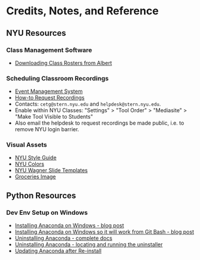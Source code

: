 # Credits, Notes, and Reference

## NYU Resources

### Class Management Software

  + [Downloading Class Rosters from Albert](https://sis.portal.nyu.edu/psp/ihprod/EMPLOYEE/EMPL/h/?tab=IS_FSA_TAB)

### Scheduling Classroom Recordings

  + [Event Management System](https://virtualems.stern.nyu.edu/)
  + [How-to Request Recordings](http://www.nyu.edu/servicelink/KB0013493)
  + Contacts: `cetg@stern.nyu.edu` and `helpdesk@stern.nyu.edu`.
  + Enable within NYU Classes: "Settings" > "Tool Order" > "Mediasite" > "Make Tool Visible to Students"
  + Also email the helpdesk to request recordings be made public, i.e. to remove NYU login barrier.

### Visual Assets

  + [NYU Style Guide](https://www.nyu.edu/employees/resources-and-services/media-and-communications/styleguide/downloads.html)
  + [NYU Colors](https://www.nyu.edu/content/dam/nyu/advertisePublications/documents/standards/ReadyMadeColorPalettes_121214.pdf)
  + [NYU Wagner Slide Templates](https://wagner.nyu.edu/portal/faculty-staff/restricted/OEA/templates)
  + [Groceries Image](https://www.shareicon.net/goods-grocery-food-groceries-shopping-store-supermarket-759867)

## Python Resources

### Dev Env Setup on Windows

  + [Installing Anaconda on Windows - blog post](https://www.datacamp.com/community/tutorials/installing-anaconda-windows)
  + [Installing Anaconda on Windows so it will work from Git Bash - blog post](https://www.earthdatascience.org/workshops/setup-earth-analytics-python/setup-git-bash-anaconda/)
  + [Uninstalling Anaconda - complete docs](https://docs.anaconda.com/anaconda/install/uninstall/)
  + [Uninstalling Anaconda - locating and running the uninstaller](https://stackoverflow.com/a/39490516/670433)
  + [Updating Anaconda after Re-install](https://superuser.com/questions/1424489/conda-activate-is-not-working-in-git-bash-shelll-but-it-looks-well-on-cmd-exe/1431014#1431014)
